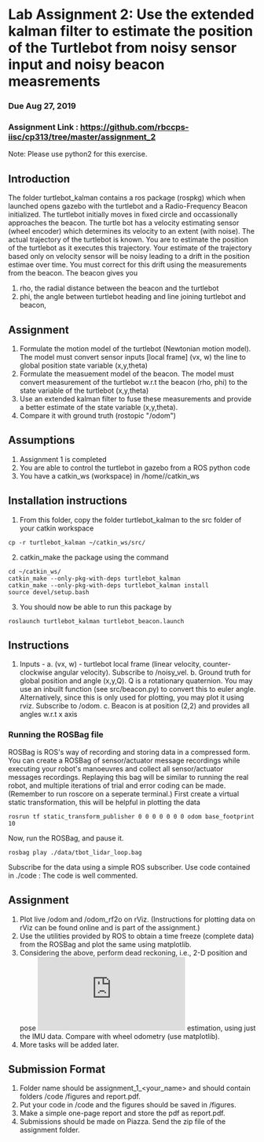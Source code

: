 # Lab Assignment 2: Use the extended kalman filter to estimate the position of the Turtlebot from noisy sensor input and noisy beacon measrements
### Due Aug 27, 2019
### Assignment Link : https://github.com/rbccps-iisc/cp313/tree/master/assignment_2

Note: Please use python2 for this exercise.

## Introduction
The folder turtlebot_kalman contains a ros package (rospkg) which when launched opens gazebo with the turtlebot and a Radio-Frequency Beacon initialized.
The turtlebot initially moves in fixed circle and occassionally approaches the beacon. 
The turtle bot has a velocity estimating sensor (wheel encoder) which determines its velocity to an extent (with noise). The actual trajectory of the turtlebot is known.
You are to estimate the position of the turtlebot as it executes this trajectory. Your estimate of the trajectory based only on velocity sensor will be noisy leading to
a drift in the position estimae over time. You must correct for this drift using the measurements from the beacon. The beacon gives you 
1. rho, the radial distance between the beacon and the turtlebot
2. phi, the angle between turtlebot heading and line joining turtlebot and beacon, 




## Assignment
1. Formulate the motion model of the turtlebot (Newtonian motion model). The model must convert sensor inputs [local frame] (vx, w) the line  to global position state variable (x,y,theta)
2. Formulate the measuement model of the beacon. The model must convert measurement of the turtlebot w.r.t the beacon (rho, phi) to the state variable of the turtlebot (x,y,theta)
3. Use an extended kalman filter to fuse these measurements and provide a better estimate of the state variable (x,y,theta).
4. Compare it with ground truth (rostopic "/odom")


## Assumptions 
1. Assignment 1 is completed
2. You are able to control the turtlebot in gazebo from a ROS python code
3. You have a catkin_ws (workspace) in /home/<user-name>/catkin_ws

##  Installation instructions
1. From this folder, copy the folder turtlebot_kalman to the src folder of your catkin workspace
```
cp -r turtlebot_kalman ~/catkin_ws/src/
```
2. catkin_make the package using the command 
```
cd ~/catkin_ws/
catkin_make --only-pkg-with-deps turtlebot_kalman
catkin_make --only-pkg-with-deps turtlebot_kalman install
source devel/setup.bash
```
3. You should now be able to run this package by 
```
roslaunch turtlebot_kalman turtlebot_beacon.launch
```

## Instructions
1. Inputs -
	a. (vx, w) - turtlebot local frame (linear velocity, counter-clockwise angular velocity). Subscribe to /noisy_vel.
	b. Ground truth for global position and angle (x,y,Q). Q is a rotationary quaternion. You may use an inbuilt function (see src/beacon.py) to convert this to euler angle. Alternatively, 
		since this is only used for plotting, you may plot it using rviz.  Subscribe to /odom. 
	c. Beacon is at position (2,2) and provides all angles w.r.t x axis



### Running the ROSBag file 
ROSBag is ROS's way of recording and storing data in a compressed form. You can create a ROSBag of sensor/actuator message recordings while 
executing your robot's manoeuvres and collect all sensor/actuator messages recordings. Replaying this bag will be similar to running the real robot, and multiple iterations 
of trial and error coding can be made.
(Remember to run roscore on a seperate terminal.)
First create a virtual static transformation, this will be helpful in plotting the data
```
rosrun tf static_transform_publisher 0 0 0 0 0 0 0 odom base_footprint 10
```
Now, run the ROSBag, and pause it.
```
rosbag play ./data/tbot_lidar_loop.bag
```
Subscribe for the data using a simple ROS subscriber. Use code contained in ./code :
The code is well commented.

## Assignment
1. Plot live \/odom and \/odom_rf2o on rViz. (Instructions for plotting data on rViz can be found online and is part of the assignment.)
2. Use the utilities provided by ROS to obtain a time freeze (complete data) from the ROSBag and plot the same using matplotlib.
3. Considering the above, perform dead reckoning, i.e., 2-D position and pose ![equation](https://latex.codecogs.com/png.latex?2D%20%5C%20%28x%2C%20y%2C%20%5Ctheta%29) estimation, using just the IMU data. Compare with wheel odometry (use matplotlib).
4. More tasks will be added later.

## Submission Format
1. Folder name should be assignment_1_\<your_name\> and should contain folders /code /figures and report.pdf.
2. Put your code in \/code and the figures should be saved in \/figures.
3. Make a simple one-page report and store the pdf as report.pdf.
4. Submissions should be made on Piazza. Send the zip file of the assignment folder.

